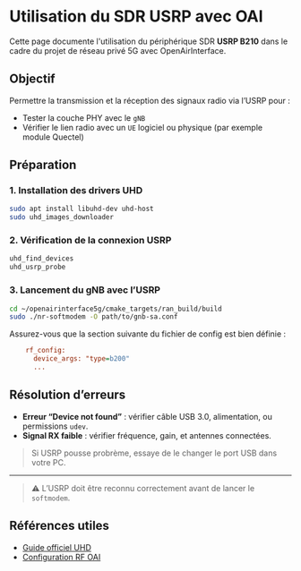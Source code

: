 # Utilisation du SDR USRP avec OAI

Cette page documente l'utilisation du périphérique SDR **USRP B210** dans le cadre du projet de réseau privé 5G avec OpenAirInterface.

## Objectif

Permettre la transmission et la réception des signaux radio via l’USRP pour :

- Tester la couche PHY avec le `gNB`
- Vérifier le lien radio avec un `UE` logiciel ou physique (par exemple module Quectel)

## Préparation

### 1. Installation des drivers UHD

```bash
sudo apt install libuhd-dev uhd-host
sudo uhd_images_downloader
```

### 2. Vérification de la connexion USRP

```bash
uhd_find_devices
uhd_usrp_probe
```

### 3. Lancement du gNB avec l’USRP

```bash
cd ~/openairinterface5g/cmake_targets/ran_build/build
sudo ./nr-softmodem -O path/to/gnb-sa.conf
```

Assurez-vous que la section suivante du fichier de config est bien définie :

```ini
    rf_config:
      device_args: "type=b200"
      ...
```

## Résolution d’erreurs

* **Erreur “Device not found”** : vérifier câble USB 3.0, alimentation, ou permissions `udev`.
* **Signal RX faible** : vérifier fréquence, gain, et antennes connectées.

> Si USRP pousse probrème, essaye de le changer le port USB dans votre PC.

---

> ⚠️ L’USRP doit être reconnu correctement avant de lancer le `softmodem`.

## Références utiles

* [Guide officiel UHD](https://files.ettus.com/manual/)
* [Configuration RF OAI](https://gitlab.eurecom.fr/oai/openairinterface5g/-/wikis)
